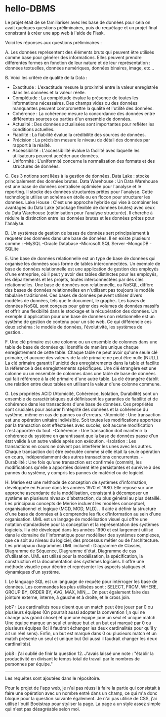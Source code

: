 # hello-DBMS

Le projet était de se familiariser avec les base de données pour cela on avait quelques questions préliminaires, puis du requêtage et un projet final consistant à créer une app web à l'aide de Flask.

Voici les réponses aux questions préliminaires :

A. Les données représentent des éléments bruts qui peuvent être utilisés comme base pour générer des informations.
Elles peuvent prendre différentes formes en fonction de leur nature et de leur représentation : données textuelles, données numériques, données binaires, image, etc...

B. Voici les critère de qualité de la Data : 
- Exactitude : L'exactitude mesure la proximité entre la valeur enregistrée dans les données et la valeur réelle.
- Complétude : La complétude évalue la présence de toutes les informations nécessaires. Des champs vides ou des données manquantes peuvent compromettre la qualité et l'utilité des données.
- Cohérence : La cohérence mesure la concordance des données entre différentes sources ou parties d'un ensemble de données.
- Actualité : Des données actualisées sont importantes pour refléter les conditions actuelles.
- Fiabilité : La fiabilité évalue la crédibilité des sources de données.
- Précision : La précision mesure le niveau de détail des données par rapport à la réalité. 
- Accessibilité : L'accessibilité évalue la facilité avec laquelle les utilisateurs peuvent accéder aux données.
- Uniformité : L'uniformité concerne la normalisation des formats et des structures de données.

C. Ces 3 notions sont liées à la gestion de données.
Data Lake : stocke principalement des données brutes.
Data Warehouse : Un Data Warehouse est une base de données centralisée optimisée pour l'analyse et le reporting. Il stocke des données structurées prêtes pour l'analyse. Cette technologie utilise un schéma en étoile ou en flocon pour structurer les données.
Lake House : C'est une approche hybride qui vise à combiner les avantages du Data Lake (stockage flexible de données brutes) avec ceux du Data Warehouse (optimisation pour l'analyse structurée).
Il cherche à réduire la distinction entre les données brutes et les données prêtes pour l'analyse.

D. Un systèmes de gestion de bases de données sert principalement à requeter des données dans une base de données.
Il en existe plusieurs comme :
-MySQL
-Oracle Database
-Microsoft SQL Server
-MongoDB
-SQLite

E. Une base de données relationnelle est un type de base de données qui organise les données sous forme de tables interconnectées.
Un exemple de base de données relationnelle est une application de gestion des employés d'une entreprise, où il peut y avoir des tables distinctes pour les employés, les départements et les projets, toutes interconnectées par des clés relationnelles.
Une base de données non relationnelle, ou NoSQL, diffère des bases de données relationnelles en n'utilisant pas toujours le modèle tabulaire traditionnel. Ces bases de données peuvent utiliser divers modèles de données, tels que le document, le graphe..
Les bases de données NoSQL sont conçues pour gérer des volumes de données massifs et offrir une flexibilité dans le stockage et la récupération des données.
Un exemple d'application pour une base de données non relationnelle est un système de gestion de contenu pour un site web.
Ce qui différencie ces deux schéma : le modèle de données, l'évolutivité, les systèmes de gestion..

F. Une clé primaire est une colonne ou un ensemble de colonnes dans une table de base de données qui identifie de manière unique chaque enregistrement de cette table.
Chaque table ne peut avoir qu'une seule clé primaire, et aucune des valeurs de la clé primaire ne peut être nulle (NULL). 
La clé primaire garantit l'unicité des enregistrements dans la table et facilite la référence à des enregistrements spécifiques.
Une clé étrangère est une colonne ou un ensemble de colonnes dans une table de base de données qui fait référence à la clé primaire d'une autre table.
La clé étrangère établit une relation entre deux tables en utilisant la valeur d'une colonne commune.

G. Les propriétés ACID (Atomicité, Cohérence, Isolation, Durabilité) sont un ensemble de caractéristiques qui définissent les garanties de fiabilité et de cohérence dans les transactions d'une base de données.
Ces propriétés sont cruciales pour assurer l'intégrité des données et la cohérence du système, même en cas de pannes ou d'erreurs.
-Atomicité : Une transaction est une opération unitaire indivisible. Soit toutes les modifications apportées par la transaction sont effectuées avec succès, soit aucune modification n'est apportée du tout.
-Cohérence : Une transaction doit maintenir la cohérence du système en garantissant que la base de données passe d'un état valide à un autre valide après son exécution.
-Isolation : Les transactions en cours ne doivent pas interférer les unes avec les autres. Chaque transaction doit être exécutée comme si elle était la seule opération en cours, indépendamment des autres transactions concurrentes.
-Durabilité : Une fois qu'une transaction est confirmée (commit), les modifications qu'elle a apportées doivent être persistantes et survivre à des pannes du système, y compris les pannes de matériel ou de logiciel.

H. Merise est une méthode de conception de systèmes d'information, développée en France dans les années 1970 et 1980. Elle repose sur une approche ascendante de la modélisation, consistant à décomposer un système en plusieurs niveaux d'abstraction, du plus général au plus détaillé.
Les principaux concepts de Merise incluent les modèles conceptuel, organisationnel et logique (MCD, MOD, MLD). . Il aide à définir la structure d'une base de données et à comprendre les flux d'information au sein d'une organisation.
UML est un langage de modélisation visuel qui offre une notation standardisée pour la conception et la représentation des systèmes logiciels. Il a été développé dans les années 1990 et est largement utilisé dans le domaine de l'informatique pour modéliser des systèmes complexes, que ce soit au niveau du logiciel, des processus métier ou de l'architecture.
Les principaux diagrammes UML incluent : Diagramme de Classes, Diagramme de Séquence, Diagramme d'état, Diagramme de cas d'utilisation.
UML est utilisé pour la modélisation, la spécification, la construction et la documentation des systèmes logiciels. Il offre une méthode visuelle pour décrire et représenter les aspects statiques et dynamiques d'un système.

I. Le language SQL est un language de requête pour intérroger les base de données. Les commandes les plus utilisées sont :
SELECT, FROM, WHERE, GROUP BY, ORDER BY, AVG, MAX, MIN,... On peut également faire des jointure externe, interne, à gauche et à droite, et le cross join.

job7 : Les cardinalités nous disent que un match peut être jouer par 0 ou plusieurs équipes (On pourrait aussi adopter la convention 1,n qui ne change pas grand chose) et que une équipe joue un seul et unique match. 
Une équipe marque un seul et unique but et un but est marqué par 0 ou plusieurs équipes (Ici il faudrait échanger les deux cardinalités pour qu'il y ait un réel sens).
Enfin, un but est marqué dans 0 ou plusieurs match et un match présente un seul et unique but (Ici aussi il faudrait changer les deux cardinalités).

job8 : j'ai oublié de finir la question 12. J'avais laissé une note : "établir la productivité en divisant le temps total de travail par le nombres de personnes par équipe."
___________________________________________________________________________________________________________________________________________________________________________

Les requêtes sont ajoutées dans le répositoire.

Pour le projet de l'app web, je n'ai pas réussi à faire la partie qui consistait à faire une opération avec un nombre entré dans un champ, ce qui m'a donc bloqué pour la question suivante également.
Je n'ai pas utilisé de CSS, j'ai utilisé l'outil Bootstrap pour styliser la page. La page a un style assez simple qui n'est pas désagréable selon moi.
